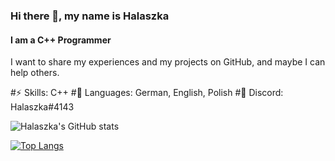 ### Hi there 👋, my name is Halaszka
#### I am a C++ Programmer
I want to share my experiences and my projects on GitHub, and maybe I can help others.

#⚡️ Skills: C++
#💬 Languages: German, English, Polish
#👾 Discord: Halaszka#4143

![Halaszka's GitHub stats](https://github-readme-stats.vercel.app/api?username=halaszka&show_icons=true&theme=radical)

[![Top Langs](https://github-readme-stats.vercel.app/api/top-langs/?username=halaszka&layout=compact&theme=radical)](https://github.com/anuraghazra/github-readme-stats)





